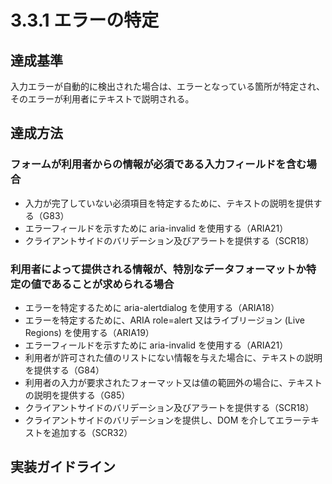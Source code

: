 # 3.3.1 エラーの特定

## 達成基準
入力エラーが自動的に検出された場合は、エラーとなっている箇所が特定され、そのエラーが利用者にテキストで説明される。
## 達成方法
### フォームが利用者からの情報が必須である入力フィールドを含む場合
- 入力が完了していない必須項目を特定するために、テキストの説明を提供する（G83）
- エラーフィールドを示すために aria-invalid を使用する（ARIA21）
- クライアントサイドのバリデーション及びアラートを提供する（SCR18）
### 利用者によって提供される情報が、特別なデータフォーマットか特定の値であることが求められる場合
- エラーを特定するために aria-alertdialog を使用する（ARIA18）
- エラーを特定するために、ARIA role=alert 又はライブリージョン (Live Regions) を使用する（ARIA19）
- エラーフィールドを示すために aria-invalid を使用する（ARIA21）
- 利用者が許可された値のリストにない情報を与えた場合に、テキストの説明を提供する（G84）
- 利用者の入力が要求されたフォーマット又は値の範囲外の場合に、テキストの説明を提供する（G85）
- クライアントサイドのバリデーション及びアラートを提供する（SCR18）
- クライアントサイドのバリデーションを提供し、DOM を介してエラーテキストを追加する（SCR32）

## 実装ガイドライン